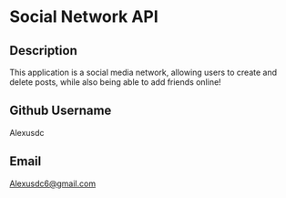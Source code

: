 # Social Network API

  ## Description 
  This application is a social media network, allowing users to create and delete posts, while also being able to add friends online!

  ## Github Username 
  Alexusdc

  ## Email
  Alexusdc6@gmail.com
